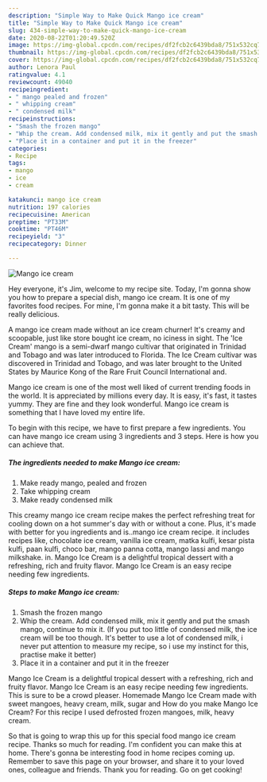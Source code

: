 ```yaml
---
description: "Simple Way to Make Quick Mango ice cream"
title: "Simple Way to Make Quick Mango ice cream"
slug: 434-simple-way-to-make-quick-mango-ice-cream
date: 2020-08-22T01:20:49.520Z
image: https://img-global.cpcdn.com/recipes/df2fcb2c6439bda8/751x532cq70/mango-ice-cream-recipe-main-photo.jpg
thumbnail: https://img-global.cpcdn.com/recipes/df2fcb2c6439bda8/751x532cq70/mango-ice-cream-recipe-main-photo.jpg
cover: https://img-global.cpcdn.com/recipes/df2fcb2c6439bda8/751x532cq70/mango-ice-cream-recipe-main-photo.jpg
author: Lenora Paul
ratingvalue: 4.1
reviewcount: 49040
recipeingredient:
- " mango pealed and frozen"
- " whipping cream"
- " condensed milk"
recipeinstructions:
- "Smash the frozen mango"
- "Whip the cream. Add condensed milk, mix it gently and put the smash mango, continue to mix it. (If you put too little of condensed milk, the ice cream will be too though. It&#39;s better to use a lot of condensed milk, i never put attention to measure my recipe, so i use my instinct for this, practise make it better)"
- "Place it in a container and put it in the freezer"
categories:
- Recipe
tags:
- mango
- ice
- cream

katakunci: mango ice cream 
nutrition: 197 calories
recipecuisine: American
preptime: "PT33M"
cooktime: "PT46M"
recipeyield: "3"
recipecategory: Dinner

---
```



![Mango ice cream](https://img-global.cpcdn.com/recipes/df2fcb2c6439bda8/751x532cq70/mango-ice-cream-recipe-main-photo.jpg)

Hey everyone, it's Jim, welcome to my recipe site. Today, I'm gonna show you how to prepare a special dish, mango ice cream. It is one of my favorites food recipes. For mine, I'm gonna make it a bit tasty. This will be really delicious.

A mango ice cream made without an ice cream churner! It&#39;s creamy and scoopable, just like store bought ice cream, no iciness in sight. The &#39;Ice Cream&#39; mango is a semi-dwarf mango cultivar that originated in Trinidad and Tobago and was later introduced to Florida. The Ice Cream cultivar was discovered in Trinidad and Tobago, and was later brought to the United States by Maurice Kong of the Rare Fruit Council International and.

Mango ice cream is one of the most well liked of current trending foods in the world. It is appreciated by millions every day. It is easy, it's fast, it tastes yummy. They are fine and they look wonderful. Mango ice cream is something that I have loved my entire life.


To begin with this recipe, we have to first prepare a few ingredients. You can have mango ice cream using 3 ingredients and 3 steps. Here is how you can achieve that.

<!--inarticleads1-->

##### The ingredients needed to make Mango ice cream:

1. Make ready  mango, pealed and frozen
1. Take  whipping cream
1. Make ready  condensed milk


This creamy mango ice cream recipe makes the perfect refreshing treat for cooling down on a hot summer&#39;s day with or without a cone. Plus, it&#39;s made with better for you ingredients and is..mango ice cream recipe. it includes recipes like, chocolate ice cream, vanilla ice cream, matka kulfi, kesar pista kulfi, paan kulfi, choco bar, mango panna cotta, mango lassi and mango milkshake. in. Mango Ice Cream is a delightful tropical dessert with a refreshing, rich and fruity flavor. Mango Ice Cream is an easy recipe needing few ingredients. 

<!--inarticleads2-->

##### Steps to make Mango ice cream:

1. Smash the frozen mango
1. Whip the cream. Add condensed milk, mix it gently and put the smash mango, continue to mix it. (If you put too little of condensed milk, the ice cream will be too though. It&#39;s better to use a lot of condensed milk, i never put attention to measure my recipe, so i use my instinct for this, practise make it better)
1. Place it in a container and put it in the freezer


Mango Ice Cream is a delightful tropical dessert with a refreshing, rich and fruity flavor. Mango Ice Cream is an easy recipe needing few ingredients. This is sure to be a crowd pleaser. Homemade Mango Ice Cream made with sweet mangoes, heavy cream, milk, sugar and How do you make Mango Ice Cream? For this recipe I used defrosted frozen mangoes, milk, heavy cream. 

So that is going to wrap this up for this special food mango ice cream recipe. Thanks so much for reading. I'm confident you can make this at home. There's gonna be interesting food in home recipes coming up. Remember to save this page on your browser, and share it to your loved ones, colleague and friends. Thank you for reading. Go on get cooking!
